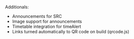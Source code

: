 Additionals:
- Announcements for SRC
- Image support for announcements
- Timetable integration for timeAlert
- Links turned automatically to QR code on build (qrcode.js)
